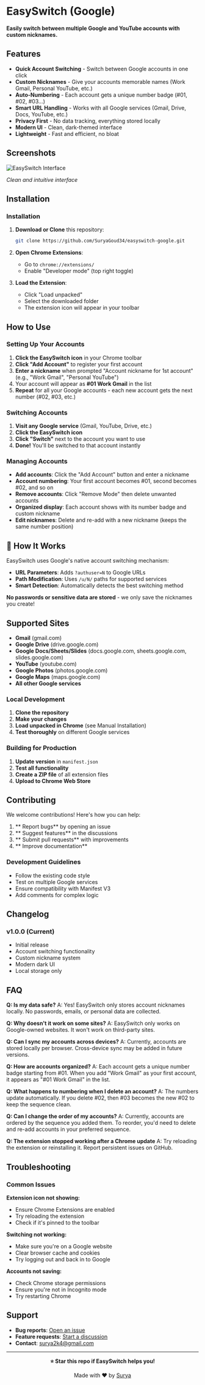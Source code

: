 # EasySwitch (Google)

**Easily switch between multiple Google and YouTube accounts with custom nicknames.**

##  Features

-  **Quick Account Switching** - Switch between Google accounts in one click
-  **Custom Nicknames** - Give your accounts memorable names (Work Gmail, Personal YouTube, etc.)
-  **Auto-Numbering** - Each account gets a unique number badge (#01, #02, #03...)
-  **Smart URL Handling** - Works with all Google services (Gmail, Drive, Docs, YouTube, etc.)
-  **Privacy First** - No data tracking, everything stored locally
-  **Modern UI** - Clean, dark-themed interface
-  **Lightweight** - Fast and efficient, no bloat

##  Screenshots

![EasySwitch Interface](https://github.com/SuryaGoud34/EasySwitch-Google/blob/main/image.png)

*Clean and intuitive interface*


## Installation


### Installation 
1. **Download or Clone** this repository:
   ```bash
   git clone https://github.com/SuryaGoud34/easyswitch-google.git
   ```

2. **Open Chrome Extensions**:
   - Go to `chrome://extensions/`
   - Enable "Developer mode" (top right toggle)

3. **Load the Extension**:
   - Click "Load unpacked"
   - Select the downloaded folder
   - The extension icon will appear in your toolbar

##  How to Use

### Setting Up Your Accounts

1. **Click the EasySwitch icon** in your Chrome toolbar
2. **Click "Add Account"** to register your first account
3. **Enter a nickname** when prompted "Account nickname for 1st account" (e.g., "Work Gmail", "Personal YouTube")
4. Your account will appear as **#01 Work Gmail** in the list
5. **Repeat** for all your Google accounts - each new account gets the next number (#02, #03, etc.)

### Switching Accounts

1. **Visit any Google service** (Gmail, YouTube, Drive, etc.)
2. **Click the EasySwitch icon**
3. **Click "Switch"** next to the account you want to use
4. **Done!** You'll be switched to that account instantly

### Managing Accounts

- **Add accounts**: Click the "Add Account" button and enter a nickname
- **Account numbering**: Your first account becomes #01, second becomes #02, and so on
- **Remove accounts**: Click "Remove Mode" then delete unwanted accounts
- **Organized display**: Each account shows with its number badge and custom nickname
- **Edit nicknames**: Delete and re-add with a new nickname (keeps the same number position)

## 🔧 How It Works

EasySwitch uses Google's native account switching mechanism:
- **URL Parameters**: Adds `?authuser=N` to Google URLs
- **Path Modification**: Uses `/u/N/` paths for supported services
- **Smart Detection**: Automatically detects the best switching method

**No passwords or sensitive data are stored** - we only save the nicknames you create!

##  Supported Sites

-  **Gmail** (gmail.com)
-  **Google Drive** (drive.google.com)
-  **Google Docs/Sheets/Slides** (docs.google.com, sheets.google.com, slides.google.com)
-  **YouTube** (youtube.com)
-  **Google Photos** (photos.google.com)
-  **Google Maps** (maps.google.com)
-  **All other Google services**


### Local Development
1. **Clone the repository**
2. **Make your changes**
3. **Load unpacked in Chrome** (see Manual Installation)
4. **Test thoroughly** on different Google services

### Building for Production
1. **Update version** in `manifest.json`
2. **Test all functionality**
3. **Create a ZIP file** of all extension files
4. **Upload to Chrome Web Store**

##  Contributing

We welcome contributions! Here's how you can help:

1. ** Report bugs** by opening an issue
2. ** Suggest features** in the discussions
3. ** Submit pull requests** with improvements
4. ** Improve documentation**

### Development Guidelines
- Follow the existing code style
- Test on multiple Google services
- Ensure compatibility with Manifest V3
- Add comments for complex logic

##  Changelog

### v1.0.0 (Current)
-  Initial release
-  Account switching functionality
-  Custom nickname system
-  Modern dark UI
-  Local storage only

##  FAQ

**Q: Is my data safe?**
A: Yes! EasySwitch only stores account nicknames locally. No passwords, emails, or personal data are collected.

**Q: Why doesn't it work on some sites?**
A: EasySwitch only works on Google-owned websites. It won't work on third-party sites.

**Q: Can I sync my accounts across devices?**
A: Currently, accounts are stored locally per browser. Cross-device sync may be added in future versions.

**Q: How are accounts organized?**
A: Each account gets a unique number badge starting from #01. When you add "Work Gmail" as your first account, it appears as "#01 Work Gmail" in the list.

**Q: What happens to numbering when I delete an account?**
A: The numbers update automatically. If you delete #02, then #03 becomes the new #02 to keep the sequence clean.

**Q: Can I change the order of my accounts?**
A: Currently, accounts are ordered by the sequence you added them. To reorder, you'd need to delete and re-add accounts in your preferred sequence.

**Q: The extension stopped working after a Chrome update**
A: Try reloading the extension or reinstalling it. Report persistent issues on GitHub.

##  Troubleshooting

### Common Issues

**Extension icon not showing:**
- Ensure Chrome Extensions are enabled
- Try reloading the extension
- Check if it's pinned to the toolbar

**Switching not working:**
- Make sure you're on a Google website
- Clear browser cache and cookies
- Try logging out and back in to Google

**Accounts not saving:**
- Check Chrome storage permissions
- Ensure you're not in Incognito mode
- Try restarting Chrome

## Support

-  **Bug reports**: [Open an issue](https://github.com/SuryaGoud34/easyswitch-google/issues)
-  **Feature requests**: [Start a discussion](https://github.com/SuryaGoud34/easyswitch-google/discussions)
-  **Contact**: [surya2k4@gmail.com](mailto:surya2k4@gmail.com)

---

<div align="center">

**⭐ Star this repo if EasySwitch helps you!**

Made with ❤️ by [Surya](https://github.com/SuryaGoud34)


</div>



